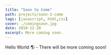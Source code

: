 ```yaml
---
title: "Soon to Come"
path: projects/soon-2-come
tags: [javascript, html,css]
cover: ./comingsoon.jpg
date: 2018-12-20
excerpt: More coming soon.
---
```


Hello World 🌎 - There will be more coming soon! 